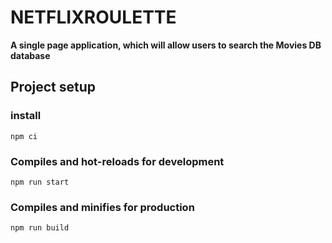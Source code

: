 # NETFLIXROULETTE

**A single page application, which will allow users to search the
Movies DB database**

## Project setup

### install

`npm ci`

### Compiles and hot-reloads for development

`npm run start`

### Compiles and minifies for production

`npm run build`
